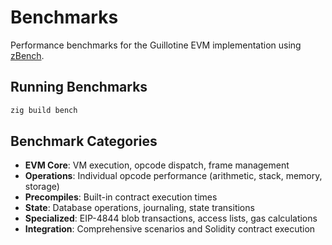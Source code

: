# Benchmarks

Performance benchmarks for the Guillotine EVM implementation using [zBench](https://github.com/hendriknielaender/zBench).

## Running Benchmarks

```bash
zig build bench
```

## Benchmark Categories

- **EVM Core**: VM execution, opcode dispatch, frame management
- **Operations**: Individual opcode performance (arithmetic, stack, memory, storage)
- **Precompiles**: Built-in contract execution times
- **State**: Database operations, journaling, state transitions
- **Specialized**: EIP-4844 blob transactions, access lists, gas calculations
- **Integration**: Comprehensive scenarios and Solidity contract execution